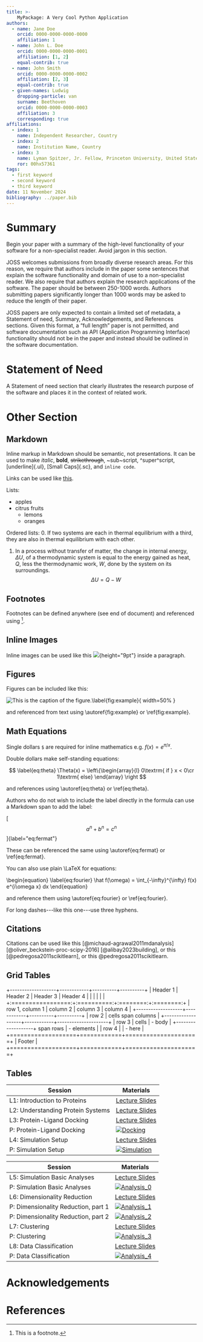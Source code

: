 ```yaml
---
title: >-
    MyPackage: A Very Cool Python Application
authors:
  - name: Jane Doe
    orcid: 0000-0000-0000-0000
    affiliation: 1
  - name: John L. Doe
    orcid: 0000-0000-0000-0001
    affiliation: [1, 2]
    equal-contrib: true
  - name: John Smith
    orcid: 0000-0000-0000-0002
    affiliation: [2, 3]
    equal-contrib: true
  - given-names: Ludwig
    dropping-particle: van
    surname: Beethoven
    orcid: 0000-0000-0000-0003
    affiliation: 3
    corresponding: true
affiliations:
  - index: 1
    name: Independent Researcher, Country
  - index: 2
    name: Institution Name, Country
  - index: 3
    name: Lyman Spitzer, Jr. Fellow, Princeton University, United States
    ror: 00hx57361
tags:
  - first keyword
  - second keyword
  - third keyword
date: 11 November 2024
bibliography: ../paper.bib
---
```


# Summary

Begin your paper with a summary of the high-level functionality
of your software for a non-specialist reader.
Avoid jargon in this section.

JOSS welcomes submissions from broadly diverse research areas.
For this reason, we require that authors include in the paper some sentences
that explain the software functionality and domain of use to a non-specialist reader.
We also require that authors explain the research applications of the software.
The paper should be between 250-1000 words.
Authors submitting papers significantly longer than 1000 words
may be asked to reduce the length of their paper.

JOSS papers are only expected to contain a limited set of metadata,
a Statement of need, Summary, Acknowledgements, and References sections.
Given this format, a “full length” paper is not permitted,
and software documentation such as API (Application Programming Interface) functionality
should not be in the paper and instead should be outlined in the software documentation.

# Statement of Need

A Statement of need section that clearly illustrates the research purpose
of the software and places it in the context of related work.

# Other Section

## Markdown

Inline markup in Markdown should be semantic, not presentations.
It can be used to make *italic*, **bold**, ~~strikethrough~~, ~sub~script, ^super^script,
[underline]{.ul}, [Small Caps]{.sc}, and `inline code`.

Links can be used like [this](https://example.com).

Lists:
- apples
- citrus fruits
  - lemons
  - oranges

Ordered lists:
0. If two systems are each in thermal equilibrium with a third, they are
   also in thermal equilibrium with each other.
1. In a process without transfer of matter, the change in internal
   energy, $\Delta U$, of a thermodynamic system is equal to the energy
   gained as heat, $Q$, less the thermodynamic work, $W$, done by the
   system on its surroundings. $$\Delta U = Q - W$$

## Footnotes

Footnotes can be defined anywhere (see end of document) and referenced using [^first-footnote].


## Inline Images

Inline images can be used like this ![](../full_light.png){height="9pt"} inside a paragraph.

## Figures

Figures can be included like this:

![This is the caption of the figure.\label{fig:example}](../full_light.png){ width=50% }

and referenced from text using \autoref{fig:example} or \ref{fig:example}.

## Math Equations

Single dollars `$` are required for inline mathematics e.g. $f(x) = e^{\pi/x}$.

Double dollars make self-standing equations:

$$
\label{eq:theta}
\Theta(x) = \left\{\begin{array}{l}
0\textrm{ if } x < 0\cr
1\textrm{ else}
\end{array}
\right
$$

and references using \autoref{eq:theta} or \ref{eq:theta}.

Authors who do not wish to include the label directly in the formula
can use a Markdown span to add the label:

[$$a^n + b^n = c^n$$]{label="eq:fermat"}

These can be referenced the same using \autoref{eq:fermat} or \ref{eq:fermat}.

You can also use plain \LaTeX for equations:

\begin{equation}
\label{eq:fourier}
\hat f(\omega) = \int_{-\infty}^{\infty} f(x) e^{i\omega x} dx
\end{equation}

and reference them using \autoref{eq:fourier} or \ref{eq:fourier}.

For long dashes---like this one---use three hyphens.

## Citations

Citations can be used like this [@michaud-agrawal2011mdanalysis] [@oliver_beckstein-proc-scipy-2016] [@alibay2023building],
or this [@pedregosa2011scikitlearn], or this @pedregosa2011scikitlearn.  

## Grid Tables

+-------------------+------------+----------+----------+
| Header 1          | Header 2   | Header 3 | Header 4 |
|                   |            |          |          |
+:=================:+:==========:+:========:+:========:+
| row 1, column 1   | column 2   | column 3 | column 4 |
+-------------------+------------+----------+----------+
| row 2             | cells span columns               |
+-------------------+------------+---------------------+
| row 3             | cells      | - body              |
+-------------------+ span rows  | - elements          |
| row 4             |            | - here              |
+===================+============+=====================+
| Footer                                               |
+===================+============+=====================+

## Tables


| Session                            | Materials |
|------------------------------------|-----------|
| L1: Introduction to Proteins | [Lecture Slides](https://github.com/CCPBioSim/Into_to_MD_simulation_and_analysis/blob/main/1_Introduction/Lecture_1_Introduction.pdf) | 
| L2: Understanding Protein Systems | [Lecture Slides](https://github.com/CCPBioSim/Into_to_MD_simulation_and_analysis/blob/main/2_Protein_Preparation/Lecture_2_Protein_Prep.pdf)
| L3: Protein-Ligand Docking                 |  [Lecture Slides](https://github.com/CCPBioSim/Into_to_MD_simulation_and_analysis/blob/main/3_Docking/Lecture_3_Docking.pdf)| 
| P: Protein-Ligand Docking                 |  [![Docking](https://colab.research.google.com/assets/colab-badge.svg)](https://colab.research.google.com/github/CCPBioSim/Into_to_MD_simulation_and_analysis/blob/main/3_Docking/3_Docking.ipynb)| 
| L4: Simulation Setup          | [Lecture Slides](https://github.com/CCPBioSim/Into_to_MD_simulation_and_analysis/blob/main/4_Simulation_Setup/Lecture_4_Simulation_setup.pdf) |
| P: Simulation Setup          | [![Simulation](https://colab.research.google.com/assets/colab-badge.svg)](https://colab.research.google.com/github/CCPBioSim/Into_to_MD_simulation_and_analysis/blob/main/4_Simulation_Setup/4_Simulation_Setup.ipynb) |


| Session                                             | Materials |
|-----------------------------------------------------|-----------|
| L5: Simulation Basic Analyses             | [Lecture Slides](https://github.com/CCPBioSim/Into_to_MD_simulation_and_analysis/blob/main/5_Analysis_MDAnalysis/Lecture_5_Analysis_MDAnalysis.pdf)|
| P: Simulation Basic Analyses             | [![Analysis_0](https://colab.research.google.com/assets/colab-badge.svg)](https://colab.research.google.com/github/CCPBioSim/Into_to_MD_simulation_and_analysis/blob/main/5_Analysis_MDAnalysis/5_Analysis_MDAnalysis.ipynb)|
| L6: Dimensionality Reduction                   | [Lecture Slides](https://github.com/CCPBioSim/Into_to_MD_simulation_and_analysis/blob/main/6_Analysis_DR/Lecture_6_DR.pdf)  |
| P: Dimensionality Reduction, part 1           |  [![Analysis_1](https://colab.research.google.com/assets/colab-badge.svg)](https://colab.research.google.com/github/CCPBioSim/Into_to_MD_simulation_and_analysis/blob/main/6_Analysis_DR/6_Analysis_part1.ipynb)|
| P: Dimensionality Reduction, part 2           | [![Analysis_2](https://colab.research.google.com/assets/colab-badge.svg)](https://colab.research.google.com/github/CCPBioSim/Into_to_MD_simulation_and_analysis/blob/main/6_Analysis_DR/6_Analysis_part2.ipynb)|
| L7: Clustering   | [Lecture Slides](https://github.com/CCPBioSim/Into_to_MD_simulation_and_analysis/blob/main/7_Analysis_clustering/Lecture_7_Clustering.pdf)|
| P: Clustering   | [![Analysis_3](https://colab.research.google.com/assets/colab-badge.svg)](https://colab.research.google.com/github/CCPBioSim/Into_to_MD_simulation_and_analysis/blob/main/7_Analysis_clustering/7_clustering.ipynb) |
| L8: Data Classification    | [Lecture Slides](https://github.com/CCPBioSim/Into_to_MD_simulation_and_analysis/blob/main/8_Analysis_classification/Lecture_8_classification.pdf) | 
| P: Data Classification  | [![Analysis_4](https://colab.research.google.com/assets/colab-badge.svg)](https://colab.research.google.com/github/CCPBioSim/Into_to_MD_simulation_and_analysis/blob/main/8_Analysis_classification/1_classification.ipynb) |


# Acknowledgements

# References

[^first-footnote]: This is a footnote.